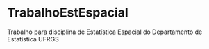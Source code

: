 # TrabalhoEstEspacial
Trabalho para disciplina de Estatística Espacial do Departamento de Estatística UFRGS
